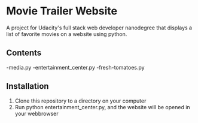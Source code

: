 # Movie Trailer Website
A project for Udacity's full stack web developer nanodegree that displays a list of favorite movies on a website using python. 

## Contents
-media.py
-entertainment_center.py
-fresh-tomatoes.py

## Installation
1) Clone this repository to a directory on your computer
2) Run python entertainment_center.py, and the website will be opened in your webbrowser
